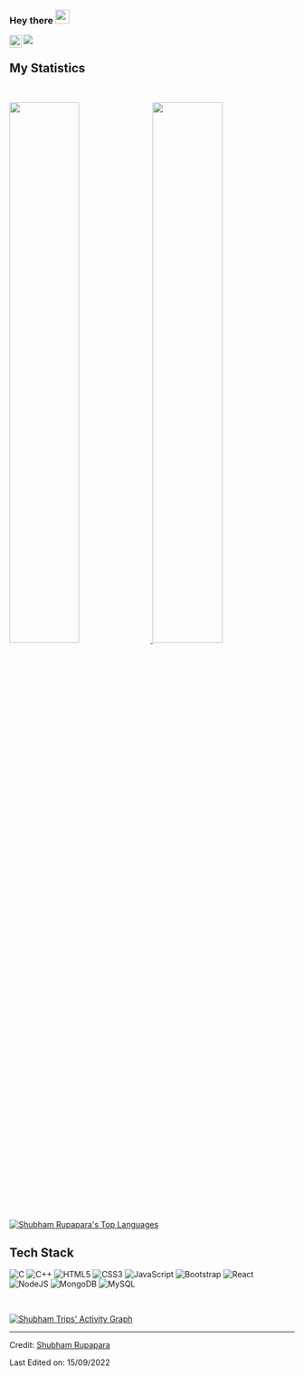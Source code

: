 ### Hey there <img src="https://media.giphy.com/media/hvRJCLFzcasrR4ia7z/giphy.gif" width="25px">


<a href="https://www.linkedin.com/in/shubham-rupapara">
  <img align="left" alt="Shubham's LinkedIN" width="22px" src="https://raw.githubusercontent.com/peterthehan/peterthehan/master/assets/linkedin.svg" />
</a>

![](https://visitor-badge.glitch.me/badge?page_id=Shubham9903.Shubham9903)
<br>

<p>

</p>


## My Statistics

<br/>
<p align="left">
  <a href="https://github.com/Shubham9903">
  <img width="49.5%" src="https://github-readme-stats.vercel.app/api?username=Shubham9903&show_icons=true&theme=gruvbox&hide_border=true" />
    <img width="49.5%" src="https://github-readme-streak-stats.herokuapp.com/?user=Shubham9903&theme=gruvbox&hide_border=true" />
  </a>
</p>
<br>




  <a href="https://github.com/Shubham9903/github-readme-stats"><img alt="Shubham Rupapara's Top Languages" src="https://github-readme-stats.vercel.app/api/top-langs/?username=Shubham9903&langs_count=8&count_private=true&layout=compact&theme=react&hide_border=true&bg_color=0D1117" /></a>
  <br/>

## Tech Stack
  ![C](https://img.shields.io/badge/c-%2300599C.svg?style=for-the-badge&logo=c&logoColor=white) ![C++](https://img.shields.io/badge/c++-%2300599C.svg?style=for-the-badge&logo=c%2B%2B&logoColor=white) ![HTML5](https://img.shields.io/badge/html5-%23E34F26.svg?style=for-the-badge&logo=html5&logoColor=white)  ![CSS3](https://img.shields.io/badge/css3-%231572B6.svg?style=for-the-badge&logo=css3&logoColor=white) ![JavaScript](https://img.shields.io/badge/javascript-%23323330.svg?style=for-the-badge&logo=javascript&logoColor=%23F7DF1E) ![Bootstrap](https://img.shields.io/badge/bootstrap-%23563D7C.svg?style=for-the-badge&logo=bootstrap&logoColor=white) ![React](https://img.shields.io/badge/react-%2320232a.svg?style=for-the-badge&logo=react&logoColor=%2361DAFB) ![NodeJS](https://img.shields.io/badge/node.js-6DA55F?style=for-the-badge&logo=node.js&logoColor=white) ![MongoDB](https://img.shields.io/badge/MongoDB-%234ea94b.svg?style=for-the-badge&logo=mongodb&logoColor=white) ![MySQL](https://img.shields.io/badge/mysql-%2300f.svg?style=for-the-badge&logo=mysql&logoColor=white)

  
<br/>

[![Shubham Trips' Activity Graph](https://activity-graph.herokuapp.com/graph?username=Shubham9903&custom_title=Shubham%20Trips's%20Contribution%20Graph&theme=gruvbox&bg_color=282828&hide_border=true&line=d1a01f&point=c58545)](https://github.com/Shubham9903)

------

Credit: [Shubham Rupapara](https://github.com/Shubham9903)

Last Edited on: 15/09/2022
